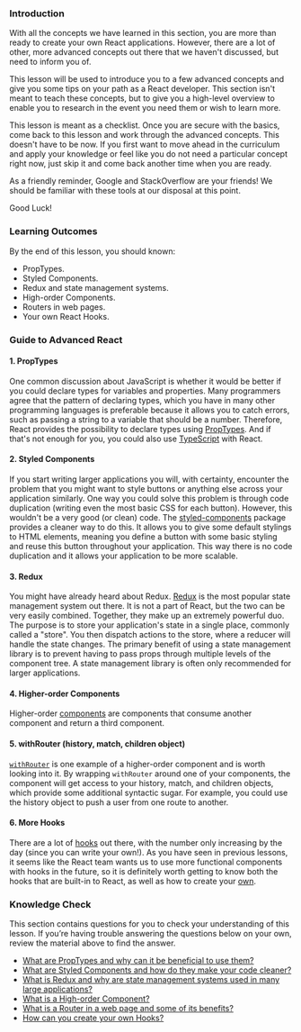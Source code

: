 ### Introduction

With all the concepts we have learned in this section, you are more than ready to create your own React applications. However, there are a lot of other, more advanced concepts out there that we haven't discussed, but need to inform you of.

This lesson will be used to introduce you to a few advanced concepts and give you some tips on your path as a React developer.
This section isn't meant to teach these concepts, but to give you a high-level overview to enable you to research in the event you need them or wish to learn more.

This lesson is meant as a checklist. Once you are secure with the basics, come back to this lesson and work through the advanced concepts. This doesn't have to be now. If you first want to move ahead in the curriculum and apply your knowledge or feel like you do not need a particular concept right now, just skip it and come back another time when you are ready.

As a friendly reminder, Google and StackOverflow are your friends! We should be familiar with these tools at our disposal at this point.

Good Luck!

### Learning Outcomes

By the end of this lesson, you should known:

* PropTypes.
* Styled Components.
* Redux and state management systems.
* High-order Components.
* Routers in web pages.
* Your own React Hooks.

### Guide to Advanced React

#### <span id="prop-types">1. PropTypes</span>

One common discussion about JavaScript is whether it would be better if you could declare types for variables and properties. Many programmers agree that the pattern of declaring types, which you have in many other programming languages is preferable because it allows you to catch errors, such as passing a string to a variable that should be a number. Therefore, React provides the possibility to declare types using [PropTypes](https://reactjs.org/docs/typechecking-with-proptypes.html). And if that's not enough for you, you could also use [TypeScript](https://www.typescriptlang.org/) with React.

#### <span id="styled-components">2. Styled Components</span>

If you start writing larger applications you will, with certainty, encounter the problem that you might want to style buttons or anything else across your application similarly. One way you could solve this problem is through code duplication (writing even the most basic CSS for each button). However, this wouldn't be a very good (or clean) code. The [styled-components](https://styled-components.com/docs) package provides a cleaner way to do this. It allows you to give some default stylings to HTML elements, meaning you define a button with some basic styling and reuse this button throughout your application. This way there is no code duplication and it allows your application to be more scalable.

#### <span id="redux">3. Redux</span>

You might have already heard about Redux. [Redux](https://react-redux.js.org) is the most popular state management system out there. It is not a part of React, but the two can be very easily combined. Together, they make up an extremely powerful duo. The purpose is to store your application's state in a single place, commonly called a "store". You then dispatch actions to the store, where a reducer will handle the state changes. The primary benefit of using a state management library is to prevent having to pass props through multiple levels of the component tree. A state management library is often only recommended for larger applications.

#### <span id="higher-order-components">4. Higher-order Components</span>

Higher-order [components](https://reactjs.org/docs/higher-order-components.html) are components that consume another component and return a third component.

#### <span id="with-router">5. withRouter (history, match, children object)</span>

[`withRouter`](https://reactrouter.com/core/api/withRouter) is one example of a higher-order component and is worth looking into it. By wrapping `withRouter` around one of your components, the component will get access to your history, match, and children objects, which provide some additional syntactic sugar. For example, you could use the history object to push a user from one route to another.

#### <span id="more-hooks">6. More Hooks</span>

There are a lot of [hooks](https://reactjs.org/docs/hooks-reference.html) out there, with the number only increasing by the day (since you can write your own!). As you have seen in previous lessons, it seems like the React team wants us to use more functional components with hooks in the future, so it is definitely worth getting to know both the hooks that are built-in to React, as well as how to create your [own](https://reactjs.org/docs/hooks-custom.html).

### Knowledge Check

This section contains questions for you to check your understanding of this lesson. If you’re having trouble answering the questions below on your own, review the material above to find the answer.

- <a class="knowledge-check-link" href="#prop-types">What are PropTypes and why can it be beneficial to use them?</a>
- <a class="knowledge-check-link" href="#styled-components">What are Styled Components and how do they make your code cleaner?</a>
- <a class="knowledge-check-link" href="#redux">What is Redux and why are state management systems used in many large applications?</a>
- <a class="knowledge-check-link" href="#higher-order-components">What is a High-order Component?</a>
- <a class="knowledge-check-link" href="#with-router">What is a Router in a web page and some of its benefits?</a>
- <a class="knowledge-check-link" href="#more-hooks">How can you create your own Hooks?</a>
